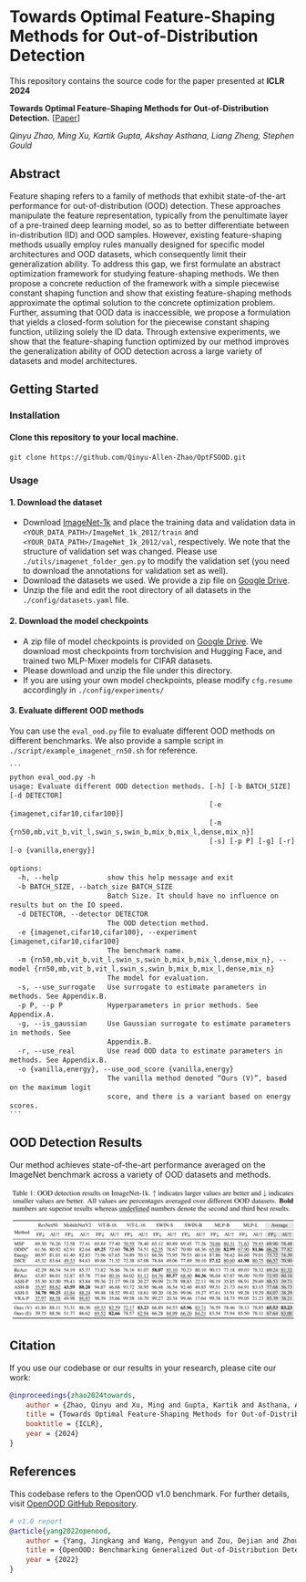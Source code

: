 # Towards Optimal Feature-Shaping Methods for Out-of-Distribution Detection

This repository contains the source code for the paper presented at **ICLR 2024**

**Towards Optimal Feature-Shaping Methods for Out-of-Distribution Detection.** [[Paper](https://arxiv.org/abs/2402.00865)]

*Qinyu Zhao, Ming Xu, Kartik Gupta, Akshay Asthana, Liang Zheng, Stephen Gould*



## Abstract
Feature shaping refers to a family of methods that exhibit state-of-the-art performance for out-of-distribution (OOD) detection. These approaches manipulate the feature representation, typically from the penultimate layer of a pre-trained deep learning model, so as to better differentiate between in-distribution (ID) and OOD samples. However, existing feature-shaping methods usually employ rules manually designed for specific model architectures and OOD datasets, which consequently limit their generalization ability. To address this gap, we first formulate an abstract optimization framework for studying feature-shaping methods. We then propose a concrete reduction of the framework with a simple piecewise constant shaping function and show that existing feature-shaping methods approximate the optimal solution to the concrete optimization problem. Further, assuming that OOD data is inaccessible, we propose a formulation that yields a closed-form solution for the piecewise constant shaping function, utilizing solely the ID data. Through extensive experiments, we show that the feature-shaping function optimized by our method improves the generalization ability of OOD detection across a large variety of datasets and model architectures.



## Getting Started

### Installation
####  Clone this repository to your local machine.

```
git clone https://github.com/Qinyu-Allen-Zhao/OptFSOOD.git
```

### Usage

#### 1. Download the dataset
- Download [ImageNet-1k](http://www.image-net.org/challenges/LSVRC/2012/index) and place the training data and validation data in `<YOUR_DATA_PATH>/ImageNet_1k_2012/train` and `<YOUR_DATA_PATH>/ImageNet_1k_2012/val`, respectively. We note that the structure of validation set was changed. Please use `./utils/imagenet_folder_gen.py` to modify the validation set (you need to download the annotations for validation set as well).
- Download the datasets we used. We provide a zip file on [Google Drive](https://drive.google.com/file/d/1uEFR27O7WCtexYgXvy34pWqHdAm0rayW/view?usp=drive_link).
- Unzip the file and edit the root directory of all datasets in the `./config/datasets.yaml` file.

#### 2. Download the model checkpoints
- A zip file of model checkpoints is provided on [Google Drive](https://drive.google.com/file/d/17i5exxLSSoXxs219xtKbEDGI4a8kDIva/view?usp=drive_link). We download most checkpoints from torchvision and Hugging Face, and trained two MLP-Mixer models for CIFAR datasets.
- Please download and unzip the file under this directory.
- If you are using your own model checkpoints, please modify `cfg.resume` accordingly in `./config/experiments/`

#### 3. Evaluate different OOD methods

You can use the `eval_ood.py` file to evaluate different OOD methods on different benchmarks. We also provide a sample script in `./script/example_imagenet_rn50.sh` for reference.

    ```
    python eval_ood.py -h
    usage: Evaluate different OOD detection methods. [-h] [-b BATCH_SIZE] [-d DETECTOR]
                                                     [-e {imagenet,cifar10,cifar100}]
                                                     [-m {rn50,mb,vit_b,vit_l,swin_s,swin_b,mix_b,mix_l,dense,mix_n}]
                                                     [-s] [-p P] [-g] [-r] [-o {vanilla,energy}]
    
    options:
      -h, --help            show this help message and exit
      -b BATCH_SIZE, --batch_size BATCH_SIZE
                            Batch Size. It should have no influence on results but on the IO speed.
      -d DETECTOR, --detector DETECTOR
                            The OOD detection method.
      -e {imagenet,cifar10,cifar100}, --experiment {imagenet,cifar10,cifar100}
                            The benchmark name.
      -m {rn50,mb,vit_b,vit_l,swin_s,swin_b,mix_b,mix_l,dense,mix_n}, --model {rn50,mb,vit_b,vit_l,swin_s,swin_b,mix_b,mix_l,dense,mix_n}
                            The model for evaluation.
      -s, --use_surrogate   Use surrogate to estimate parameters in methods. See Appendix.B.
      -p P, --p P           Hyperparameters in prior methods. See Appendix.A.
      -g, --is_gaussian     Use Gaussian surrogate to estimate parameters in methods. See
                            Appendix.B.
      -r, --use_real        Use read OOD data to estimate parameters in methods. See Appendix.B.
      -o {vanilla,energy}, --use_ood_score {vanilla,energy}
                            The vanilla method denoted “Ours (V)”, based on the maximum logit
                            score, and there is a variant based on energy scores.
    ```



## OOD Detection Results

Our method achieves state-of-the-art performance averaged on the ImageNet benchmark across a variety of OOD datasets and methods.

![](./asset/results.png)



## Citation

If you use our codebase or our results in your research, please cite our work:

```bibtex
@inproceedings{zhao2024towards,
    author = {Zhao, Qinyu and Xu, Ming and Gupta, Kartik and Asthana, Akshay and Zheng, Liang and Gould, Stephen},
    title = {Towards Optimal Feature-Shaping Methods for Out-of-Distribution Detection},
    booktitle = {ICLR},
    year = {2024}
}
```



## References

This codebase refers to the OpenOOD v1.0 benchmark. For further details, visit [OpenOOD GitHub Repository](https://github.com/Jingkang50/OpenOOD/tree/main).

```bibtex
# v1.0 report
@article{yang2022openood,
    author = {Yang, Jingkang and Wang, Pengyun and Zou, Dejian and Zhou, Zitang and Ding, Kunyuan and Peng, Wenxuan and Wang, Haoqi and Chen, Guangyao and Li, Bo and Sun, Yiyou and Du, Xuefeng and Zhou, Kaiyang and Zhang, Wayne and Hendrycks, Dan and Li, Yixuan and Liu, Ziwei},
    title = {OpenOOD: Benchmarking Generalized Out-of-Distribution Detection},
    year = {2022}
}
```



